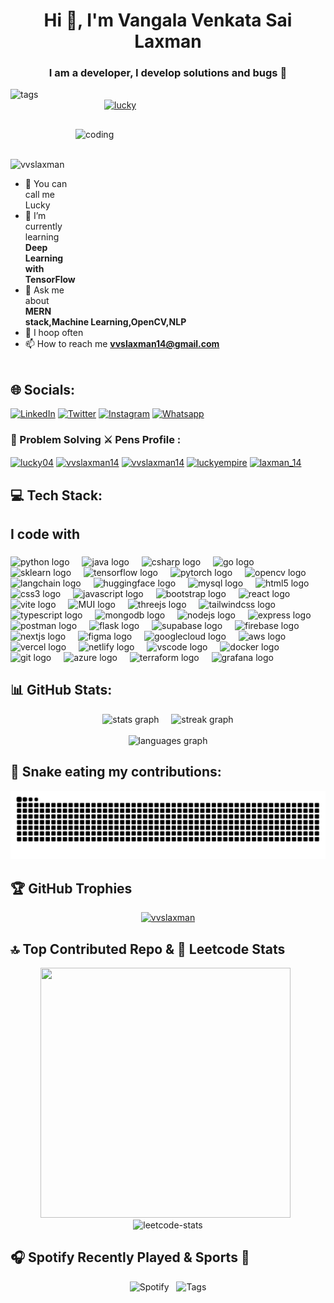 
<h1 align="center">Hi 👋, I'm Vangala Venkata Sai Laxman </h1>
<h3 align="center">I am a developer, I develop solutions and bugs 🐛 </h3>
<div style="display: flex; align-items: center;">
    <img alt="tags" width="50" height="50" src="https://user-images.githubusercontent.com/74038190/212284087-bbe7e430-757e-4901-90bf-4cd2ce3e1852.gif" style="margin-right: 100px;"/>
    <a href="https://readme-typing-svg.demolab.com?font=&pause=7&center=false&vCenter=true&width=450&lines=Full+Stack+Developer;Python+Backend+Developer;NodeJS+Developer;Freelancer;" target="blank"> 
        <img src="https://readme-typing-svg.demolab.com?font=&pause=1000&center=false&vCenter=true&width=450&lines=Full+Stack+Developer;Python+Backend+Developer;NodeJS+Developer;Prompt+Engineer;AI+Model+Development;Freelancer" alt="lucky" />
    </a>
</div>

<img align="right" alt="coding" width="400" height="300" src="https://user-images.githubusercontent.com/74038190/212750672-2f3f2b50-c84f-4ed8-a60a-849ae69ff9df.gif"  /><br></br>
<p align="left"> <img src="https://komarev.com/ghpvc/?username=Vvslaxman&label=Profile%20views&color=0e75b6&style=flat" alt="vvslaxman" /> </p>


- 🔱 You can call me Lucky 
- 🌱 I’m currently learning **Deep Learning with TensorFlow**
- 💬 Ask me about **MERN stack,Machine Learning,OpenCV,NLP**
- 🏀 I hoop often
- 📫 How to reach me **vvslaxman14@gmail.com**
<br><br/>

## 🌐 Socials:
[![LinkedIn](https://img.shields.io/badge/LinkedIn-%230077B5.svg?logo=linkedin&logoColor=white)](https://www.linkedin.com/in/v-venkata-sai-laxman-68b8b5263/) [![Twitter](https://img.shields.io/badge/Twitter-%231DA1F2.svg?logo=Twitter&logoColor=white)](https://twitter.com/lucky_empire14) [![Instagram](https://img.shields.io/badge/Instagram-%23E4405F.svg?logo=Instagram&logoColor=white)](https://instagram.com/lucky_empire_14)
<a href="https://wa.me/+916300903909/">
  <img src="https://img.shields.io/badge/WhatsApp-25D366?style=for-the-badge&logo=whatsapp&logoColor=white" width="75" height="20" alt="Whatsapp" />
</a>



<h3 align="left">💎 Problem Solving  ⚔️ Pens Profile :</h3>
<a href="https://www.codechef.com/users/lucky04" target="blank"><img align="center" src="https://cdn.jsdelivr.net/npm/simple-icons@3.1.0/icons/codechef.svg" alt="lucky04" height="30" width="40" /></a>
<a href="https://www.hackerrank.com/vvslaxman14" target="blank"><img align="center" src="https://raw.githubusercontent.com/rahuldkjain/github-profile-readme-generator/master/src/images/icons/Social/hackerrank.svg" alt="vvslaxman14" height="30" width="40" /></a>
<a href="https://codeforces.com/profile/vvslaxman14" target="blank"><img align="center" src="https://raw.githubusercontent.com/rahuldkjain/github-profile-readme-generator/master/src/images/icons/Social/codeforces.svg" alt="vvslaxman14" height="30" width="40" /></a>
<a href="https://www.leetcode.com/luckyempire" target="blank"><img align="center" src="https://raw.githubusercontent.com/rahuldkjain/github-profile-readme-generator/master/src/images/icons/Social/leet-code.svg" alt="luckyempire" height="30" width="40" /></a>
<a href="https://codepen.io/laxman_14" target="blank"><img align="center" src="https://raw.githubusercontent.com/rahuldkjain/github-profile-readme-generator/master/src/images/icons/Social/codepen.svg" alt="laxman_14" height="30" width="40" /></a>
</p>

## 💻 Tech Stack:
<h2 align="left">I code with</h2>

###

<div align="left">
  <img src="https://skillicons.dev/icons?i=py" height="40" alt="python logo"  />
  <img width="12" />
  <img src="https://skillicons.dev/icons?i=java" height="40" alt="java logo"  />
  <img width="12" />
  <img src="https://skillicons.dev/icons?i=cs" height="40" alt="csharp logo"  />
  <img width="12" />
  <img src="https://skillicons.dev/icons?i=go" height="40" alt="go logo"  />
  <img width="12" />
  <img src="https://skillicons.dev/icons?i=sklearn" height="40" alt="sklearn logo"  />
  <img width="12" />
  <img src="https://skillicons.dev/icons?i=tensorflow" height="40" alt="tensorflow logo"  />
  <img width="12" />
  <img src="https://skillicons.dev/icons?i=pytorch" height="40" alt="pytorch logo"  />
  <img width="12" />
  <img src="https://skillicons.dev/icons?i=opencv" height="40" alt="opencv logo"  />
  <img width="12" />
  <img src="https://github.com/user-attachments/assets/df7de8de-1b4d-4ca4-a00c-a69c8ae22fa9" height="40" alt="langchain logo" />
  <img width="12" />
  <img src="https://github.com/user-attachments/assets/fdccc09f-eaab-48f5-89af-35b6fce46e07" height="40" alt="huggingface logo" />
  <img width="12" />
  <img src="https://skillicons.dev/icons?i=mysql" height="40" alt="mysql logo"  />
  <img width="12" />
  <img src="https://skillicons.dev/icons?i=html" height="40" alt="html5 logo"  />
  <img width="12" />
  <img src="https://skillicons.dev/icons?i=css" height="40" alt="css3 logo"  />
  <img width="12" />
  <img src="https://skillicons.dev/icons?i=js" height="40" alt="javascript logo"  />
  <img width="12" />
  <img src="https://skillicons.dev/icons?i=bootstrap" height="40" alt="bootstrap logo"  />
  <img width="12" />
  <img src="https://skillicons.dev/icons?i=react" height="40" alt="react logo"  />
  <img width="12" />
  <img src="https://skillicons.dev/icons?i=vite" height="40" alt="vite logo"  />
  <img width="12" />
  <img src="https://skillicons.dev/icons?i=materialui" height="40" alt="MUI logo"  />
  <img width="12" />
  <img src="https://skillicons.dev/icons?i=threejs" height="40" alt="threejs logo"  />
  <img width="12" />
  <img src="https://skillicons.dev/icons?i=tailwind" height="40" alt="tailwindcss logo"  />
  <img width="12" />
  <img src="https://skillicons.dev/icons?i=ts" height="40" alt="typescript logo"  />
  <img width="12" />
  <img src="https://skillicons.dev/icons?i=mongodb" height="40" alt="mongodb logo"  />
  <img width="12" />
  <img src="https://skillicons.dev/icons?i=nodejs" height="40" alt="nodejs logo"  />
  <img width="12" />
  <img src="https://skillicons.dev/icons?i=express" height="40" alt="express logo"  />
  <img width="12" />
  <img src="https://skillicons.dev/icons?i=postman" height="40" alt="postman logo"  />
  <img width="12" />
  <img src="https://skillicons.dev/icons?i=flask" height="40" alt="flask logo"  />
  <img width="12" />
  <img src="https://skillicons.dev/icons?i=supabase" height="40" alt="supabase logo"  />
  <img width="12" />
  <img src="https://skillicons.dev/icons?i=firebase" height="40" alt="firebase logo"  />
  <img width="12" />
  <img src="https://skillicons.dev/icons?i=nextjs" height="40" alt="nextjs logo"  />
  <img width="12" />
  <img src="https://skillicons.dev/icons?i=figma" height="40" alt="figma logo"  />
  <img width="12" />
  <img src="https://skillicons.dev/icons?i=gcp" height="40" alt="googlecloud logo"  />
  <img width="12" />
  <img src="https://skillicons.dev/icons?i=aws" height="40" alt="aws logo"  />
  <img width="12" />
  <img src="https://skillicons.dev/icons?i=vercel" height="40" alt="vercel logo"  />
  <img width="12" />
  <img src="https://skillicons.dev/icons?i=netlify" height="40" alt="netlify logo"  />
  <img width="12" />
  <img src="https://skillicons.dev/icons?i=vscode" height="40" alt="vscode logo"  />
  <img width="12" />
  <img src="https://skillicons.dev/icons?i=docker" height="40" alt="docker logo"  />
  <img width="12" />
  <img src="https://skillicons.dev/icons?i=git" height="40" alt="git logo"  />
  <img width="12" />
  <img src="https://skillicons.dev/icons?i=azure" height="40" alt="azure logo"  />
  <img width="12" />
  <img src="https://skillicons.dev/icons?i=terraform" height="40" alt="terraform logo"  />
  <img width="12" />
<img src="https://skillicons.dev/icons?i=grafana" height="40" alt="grafana logo"  />
  <img width="12" />
    
</div>

## 📊 GitHub Stats:
<div align="center">
  <img src="https://github-readme-stats.vercel.app/api?username=Vvslaxman&hide_rank=false&show_icons=true&include_all_commits=true&count_private=true&theme=radical&locale=en&hide_border=false" height="150" alt="stats graph"  />
  &nbsp;&nbsp;&nbsp;
  <img src="https://streak-stats.demolab.com?user=Vvslaxman&locale=en&mode=daily&theme=radical&hide_border=false&border_radius=5" height="150" alt="streak graph" /><br><br/>

  <img src="https://github-readme-stats.vercel.app/api/top-langs/?username=Vvslaxman&locale=en&hide_title=false&layout=compact&card_width=320&langs_count=14&theme=radical&hide_border=false" height="200" alt="languages graph" />
</div>


## 🐍 Snake eating my contributions:
<img src="https://raw.githubusercontent.com/Vvslaxman/Vvslaxman/output/snake.svg" alt="Snake animation" />

## 🏆 GitHub Trophies
<p align="center"> <a href="https://github.com/Vvslaxman/github-profile-trophy"><img src="https://github-profile-trophy.vercel.app/?username=Vvslaxman&theme=radical&row=2&column=3&margin-w=15&margin-h=15" alt="vvslaxman" /></a> </p>

## 🔝 Top Contributed Repo & 🧩 Leetcode Stats

<div align="center">
    <img src="https://github-contributor-stats.vercel.app/api?username=Vvslaxman&limit=5&theme=dark&combine_all_yearly_contributions=true"  width="400" height="400" />&nbsp;&nbsp;
    <img src="https://leetcard.jacoblin.cool/luckyempire?theme=radical&font=Exo%202&ext=contest" alt="leetcode-stats" width="380" height="380" />
</div>

## 🎧 Spotify Recently Played & Sports 🏀
<p align="center">
  <img src="https://spotify-recently-played-readme.vercel.app/api?user=312pbcu5dspkahwayezfqaq5nr4i&unique={true|1|on|yes}" alt="Spotify" width="400" height="400" />&nbsp;&nbsp;
  <img src="https://user-images.githubusercontent.com/74038190/216121964-513bdf95-3c8c-429a-82bc-7c770caca8fc.png" alt="Tags" width="300" height="300" margin-top="10"/>
</p>



</div>

